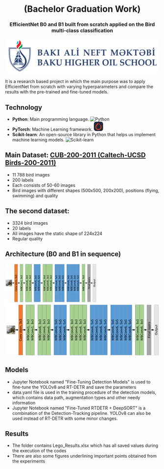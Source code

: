 <div align="center">
   <h1> (Bachelor Graduation Work)</h1>
   <h3>EfficientNet B0 and B1 built from scratch applied on the Bird multi-class classification</h3>
   <img src = "images/BHOS_logo.png" alt="BHOS Logo">
</div>

It is a research based project in which the main purpose was to apply EfficientNet from scratch with varying hyperparameters and compare the results with the pre-trained and fine-tuned models.

## Technology
- **Python**: Main programming language. <img src="https://img.shields.io/badge/Python-3776AB?style=for-the-badge&logo=python&logoColor=white" alt = "Python" height="30" >
- **PyTorch**: Machine Learning framework. <img src="https://github.com/tandpfun/skill-icons/blob/main/icons/PyTorch-Dark.svg" alt="PyTorch" height="30" />
- **Scikit-learn**: An open-source library in Python that helps us implement machine learning models. <img src="https://upload.wikimedia.org/wikipedia/commons/thumb/0/05/Scikit_learn_logo_small.svg/2560px-Scikit_learn_logo_small.svg.png" alt="Scikit-learn"  height="30" />

## Main Dataset: <a href="https://paperswithcode.com/dataset/cub-200-2011"> CUB-200-2011 (Caltech-UCSD Birds-200-2011) </a> 
- 11 788 bird images
- 200 labels
- Each consists of 50-60 images
- Bird images with different shapes (500x500, 200x200), positions (flying, swimming) and quality

## The second dataset:
- 3324 bird images
- 20 labels
- All images have the static shape of 224x224
- Regular quality

## Architecture (B0 and B1 in sequence)
<img src="images/EfficientNet-B0.png" width="300px">
<img src="images/EfficientNet-B1.png">

## Models
- Jupyter Notebook named "Fine-Tuning Detection Models" is used to fine-tune the YOLOv8 and RT-DETR and save the parameters
- data.yaml file is used in the training procedure of the detection models, which contains data path, augmentation types and other needy information
- Jupyter Notebook named "Fine-Tuned RTDETR + DeepSORT" is a combination of the Detection-Tracking pipeline. YOLOv8 can also be used instead of RT-DETR with some minor changes.

## Results
- The folder contains Lego_Results.xlsx which has all saved values during the execution of the codes
- There are also some figures underlining important points obtained from the experiments


